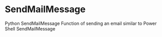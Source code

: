 # SendMailMessage
Python SendMailMessage Function of sending an email similar to Power Shell SendMailMessage 

